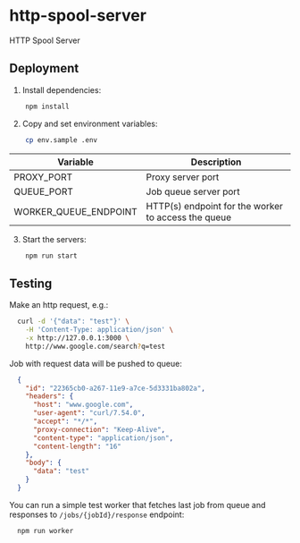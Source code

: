# http-spool-server
HTTP Spool Server

## Deployment

1. Install dependencies:

```sh
    npm install
```

2. Copy and set environment variables:

```sh
    cp env.sample .env
```

Variable                 | Description
-------------------------|----------------------------------
PROXY_PORT               | Proxy server port
QUEUE_PORT               | Job queue server port
WORKER_QUEUE_ENDPOINT    | HTTP(s) endpoint for the worker to access the queue

3. Start the servers:

```sh
    npm run start
```

## Testing

Make an http request, e.g.:

```sh
  curl -d '{"data": "test"}' \
    -H 'Content-Type: application/json' \
    -x http://127.0.0.1:3000 \
    http://www.google.com/search?q=test
```

Job with request data will be pushed to queue:

```json
  {
    "id": "22365cb0-a267-11e9-a7ce-5d3331ba802a",
    "headers": {
      "host": "www.google.com",
      "user-agent": "curl/7.54.0",
      "accept": "*/*",
      "proxy-connection": "Keep-Alive",
      "content-type": "application/json",
      "content-length": "16"
    },
    "body": {
      "data": "test"
    }
  }
```

You can run a simple test worker that fetches last job from queue
and responses to `/jobs/{jobId}/response` endpoint:

```sh
  npm run worker
```
